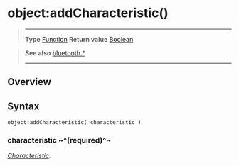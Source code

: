 # object:addCharacteristic()

> --------------------- ------------------------------------------------------------------------------------------
> __Type__              [Function](https://docs.coronalabs.com/api/type/Function.html)
> __Return value__      [Boolean](https://docs.coronalabs.com/api/type/Boolean.html)


> __See also__          [bluetooth.*](/plugin/bluetooth.md)
> --------------------- ------------------------------------------------------------------------------------------

## Overview

## Syntax

	object:addCharacteristic( characteristic )

### characteristic ~^(required)^~
_[Characteristic](/plugin/bluetooth/type/Characteristic/index.md)._